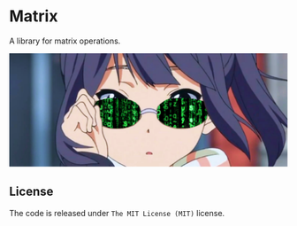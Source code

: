 # Matrix

A library for matrix operations.

![matrixuwu](mtrx.png)

## License

The code is released under `The MIT License (MIT)` license.
